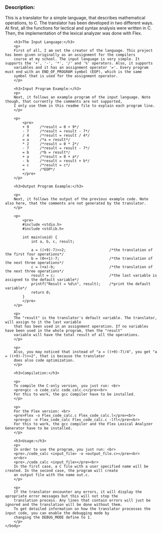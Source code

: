 <html>
	<head>
		<meta http-equiv="Content-Type" content="text/html; charset=UTF-8">
	</head>
	<body>
		<h3>Description:</h3>
		<p>
		This is a translator for a simple language, that describes mathematical operations, to C. The translator has been developed
		in two different ways. At first, all the functions for lectical and syntax analysis were written in C. Then,
		the implementation of the lexical analyzer was done with Flex.
		</p>

		<h3>The Input Language:</h3>
		<p>
		First of all, I am not the creator of the language. This project has been given originally as an assignment for the compilers 
		course at my school. The input language is very simple. It supports the '+', '-', '*', '/' and '%' operators. Also, it supports 
		variables and it has an assignment operator '='. Every program must end with an END_OF_PROGRAM symbol (EOP), which is the same 
		symbol that is used for the assignment operator.
		</p>
		
		<h3>Input Program Example:</h3>
		<p>
		Next, it follows an example program of the input language. Note though, that currently the comments are not supported, 
		I only use them in this readme file to explain each program line.
		</p>
		
		<p>
			<pre>
			+ 9		/*result = 0 + 9*/
			- 7 	/*result = result - 7*/
			/ 4		/*result = result / 4*/
			= a		/*a = result*/
			* 2		/*result = 0 * 2*/
			- 7 	/*result = result - 7*/
			= b		/*b = result*/
			+ a		/*result = 0 + a*/
			- b 	/*result = result + b*/
			= c		/*result = c*/
			=		/*EOP*/
			</pre>
		</p>
		
		<h3>Output Program Example:</h3>
		
		<p>
		Next, it follows the output of the previous example code. Note also here, that the comments are not generated by the translator.
		</p>
		
		<p>
			<pre>
			#include <stdio.h>
			#include <stdlib.h>

			int main(void) {
				int a, b, c, result;

				a = ((+9)-7)>>2;					/*the translation of the first four operations*/
				b = (0<<1)-7;						/*the translation of the next three operations*/
				c = (+a)-b;							/*the translation of the next three operations*/
				result = c;							/*the last variable is assigned to the default variable*/
				printf("Result = %d\n", result);	/*print the default variable*/
				return 0;
			}
			</pre>
		</p>
		
		<p>
		The "result" is the translator's default variable. The translator, will assign to it the last variable 
		that has been used in an assignment operation. If no variables have been used in the whole program, then the "result" 
		variable will have the total result of all the operations.
		</p>
		
		<p>
		Also, you may noticed that instead of "a = ((+9)-7)/4", you get "a = ((+9)-7)>>2", that is because the translator 
		does also code optimization.
		</p>
		
		<h3>Compilation:</h3>
		
		<p>
		To compile the C-only version, you just run: <br>
		<pre>gcc -o code_calc code_calc.c</pre><br>
		For this to work, the gcc compiler have to be installed.
		</p>
		
		<p>
		For the Flex version: <br>
		<pre>Flex -o Flex_code_calc.c Flex_code_calc.l</pre><br>
		<pre>gcc -o Flex_code_calc Flex_code_calc.c -lfl</pre><br>
		For this to work, the gcc compiler and the Flex Lexical Analyzer Generator have to be installed.
		</p>
		
		<h3>Usage:</h3>
		<p>
		In order to use the program, you just run: <br>
		<pre>./code_calc <input_file> -o <output_file.c></pre><br>
		or<br>
		<pre>./code_calc <input_file></pre><br>
		In the first case, a C file with a user specified name will be created. In the second case, the program will create
		an output file with the name out.c.
		</p>
		
		<p>
		If the translator encounter any errors, it will display the apropriate error messages but this will not stop the 
		translation process. Any lines that contain errors will just be ignored and the translation will be done without them.
		To get detailed information on how the translator processes the input code, you can enable the debugging mode by 
		changing the DEBUG_MODE define to 1.
		</p>
	</body>
</html>

